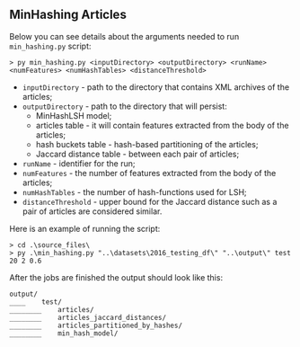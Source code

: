 ## MinHashing Articles

Below you can see details about the arguments needed to run ```min_hashing.py``` script:

```
> py min_hashing.py <inputDirectory> <outputDirectory> <runName> <numFeatures> <numHashTables> <distanceThreshold>
```

- ```inputDirectory```  - path to the directory that contains XML archives of the articles;
- ```outputDirectory``` - path to the directory that will persist:
  - MinHashLSH model;
  - articles table - it will contain features extracted from the body of the articles;
  - hash buckets table - hash-based partitioning of the articles;
  - Jaccard distance table - between each pair of articles;
- ```runName``` - identifier for the run;
- ```numFeatures``` - the number of features extracted from the body of the articles;
- ```numHashTables``` - the number of hash-functions used for LSH;
- ```distanceThreshold``` - upper bound for the Jaccard distance such as a pair of articles are considered similar.


Here is an example of running the script:
```
> cd .\source_files\
> py .\min_hashing.py "..\datasets\2016_testing_df\" "..\output\" test 20 2 0.6
```
After the jobs are finished the output should look like this: 
```
output/
____    test/
________    articles/
________    articles_jaccard_distances/    
________    articles_partitioned_by_hashes/
________    min_hash_model/
```